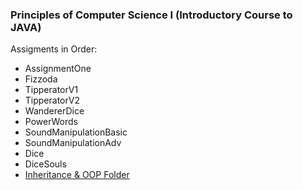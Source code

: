 ### Principles of Computer Science I (Introductory Course to JAVA)
Assigments in Order:
  - AssignmentOne
  - Fizzoda
  - TipperatorV1
  - TipperatorV2
  - WandererDice
  - PowerWords
  - SoundManipulationBasic
  - SoundManipulationAdv
  - Dice
  - DiceSouls
  - [Inheritance & OOP Folder](https://github.com/aramoscortez/Schoolwork/tree/main/Principles-of-Computer-Science-I-Classwork/Inheritance-%26-OOP-Assignment)
